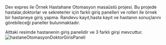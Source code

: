 Dev expres ile Örnek Hastahane Otomasyon masaüstü projesi. 
Bu projede hastalar,doktorlar ve sekreterler için farklı giriş panelleri ve rolleri ile örnek bir hastaneye giriş yapma. 
Randevu kayıt,hasta kayıt ve hastanın sonuçlarını görebileceği paneller bulunmaktadır. 

Alttaki resimde hastanenin giriş panelidir ve 3 farklı girşi mevcuttur.
![hastaneOtomasyonDoktorGirisPaneli](https://github.com/emirtanta/HospitalAutomation/assets/54248204/5dd0e7ca-2bea-45c4-b104-41a37ae2046c)
